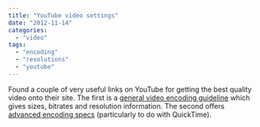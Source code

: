 ```yaml
---
title: "YouTube video settings"
date: "2012-11-14"
categories: 
  - "video"
tags: 
  - "encoding"
  - "resolutions"
  - "youtube"
---
```


Found a couple of very useful links on YouTube for getting the best quality video onto their site. The first is a [general video encoding guideline](http://support.google.com/youtube/bin/static.py?hl=en&topic=1728588&guide=1728585&page=guide.cs) which gives sizes, bitrates and resolution information. The second offers [advanced encoding specs](http://support.google.com/youtube/bin/answer.py?hl=en&answer=1297408) (particularly to do with QuickTime).
